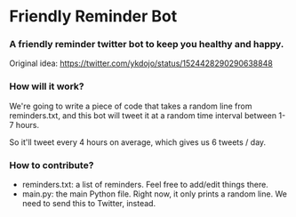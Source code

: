 # Friendly Reminder Bot

### A friendly reminder twitter bot to keep you healthy and happy.

Original idea: https://twitter.com/ykdojo/status/1524428290290638848

### How will it work?

We're going to write a piece of code that takes a random line from reminders.txt, and this bot will tweet it at a random time interval between 1-7 hours.

So it'll tweet every 4 hours on average, which gives us 6 tweets / day.

### How to contribute?

- reminders.txt: a list of reminders. Feel free to add/edit things there.
- main.py: the main Python file. Right now, it only prints a random line. We need to send this to Twitter, instead.
